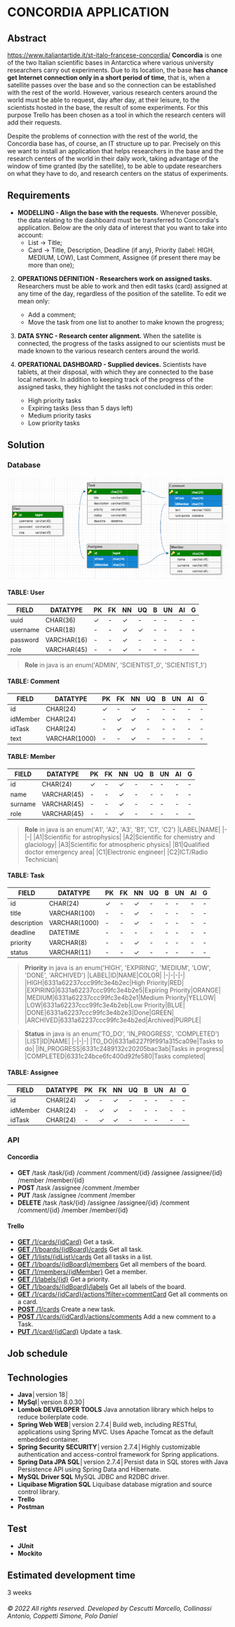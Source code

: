 # CONCORDIA APPLICATION
## Abstract
https://www.italiantartide.it/st-italo-francese-concordia/ 
**Concordia** is one of the two Italian scientific bases in Antarctica where various university researchers carry out experiments. Due to its location, the base **has chance get Internet connection only in a short period of time**, that is, when a satellite passes over the base and so the connection can be established with the rest of the world. However, various research centers around the world must be able to request, day after day, at their leisure, to the scientists hosted in the base, the result of some experiments. For this purpose Trello has been chosen as a tool in which the research centers will add their requests. 

Despite the problems of connection with the rest of the world, the Concordia base has, of course, an IT structure up to par. Precisely on this we want to install an application that helps researchers in the base and the research centers of the world in their daily work, taking advantage of the window of time granted (by the satellite), to be able to update researchers on what they have to do, and research centers on the status of experiments. 

## Requirements
 - **MODELLING - Align the base with the requests.** 
 Whenever possible, the data relating to the dashboard must be transferred to Concordia's application. Below are the only data of interest that you want to take into account:
	 - List → Title;
     - Card → Title, Description, Deadline (if any), Priority (label: HIGH, MEDIUM, LOW),  Last Comment, Assignee (if present there may be more than one);

2. **OPERATIONS DEFINITION - Researchers work on assigned tasks.**
Researchers must be able to work and then edit tasks (card) assigned at any time of the day, regardless of the position of the satellite. To edit we mean only:
     - Add a comment;
     - Move the task from one list to another to make known the progress;

3. **DATA SYNC - Research center alignment.**
When the satellite is connected, the progress of the tasks assigned to our scientists must be made known to the various research centers around the world.

4. **OPERATIONAL DASHBOARD - Supplied devices.**
Scientists have tablets, at their disposal, with which they are connected to the base local network. In addition to keeping track of the progress of the assigned tasks, they highlight the tasks not concluded in this order:
     - High priority tasks
     - Expiring tasks (less than 5 days left)
     - Medium priority tasks
     - Low priority tasks

## Solution
### Database
![UML](https://raw.githubusercontent.com/danielPoloWork/Concordia/master/concordia-db-uml.png)
#### TABLE: User
|FIELD|DATATYPE|PK|FK|NN|UQ|B|UN|AI|G|
|-|-|-|-|-|-|-|-|-|-|
|uuid|CHAR(36)|✓|-|✓|-|-|-|-|-|
|username|CHAR(18)|-|-|✓|✓|-|-|-|-|
|password|VARCHAR(16)|-|-|✓|-|-|-|-|-|
|role|VARCHAR(45)|-|-|✓|-|-|-|-|-|

 > **Role** in java is an enum('ADMIN', 'SCIENTIST_0', 'SCIENTIST_1')
 
#### TABLE: Comment
|FIELD|DATATYPE|PK|FK|NN|UQ|B|UN|AI|G|
|-|-|-|-|-|-|-|-|-|-|
|id|CHAR(24)|✓|-|✓|-|-|-|-|-|
|idMember|CHAR(24)|-|✓|✓|-|-|-|-|-|
|idTask|CHAR(24)|-|✓|✓|-|-|-|-|-|
|text|VARCHAR(1000)|-|-|✓|-|-|-|-|-|

#### TABLE: Member
|FIELD|DATATYPE|PK|FK|NN|UQ|B|UN|AI|G|
|-|-|-|-|-|-|-|-|-|-|
|id|CHAR(24)|✓|-|✓|-|-|-|-|-|
|name|VARCHAR(45)|-|-|✓|-|-|-|-|-|
|surname|VARCHAR(45)|-|-|✓|-|-|-|-|-|
|role|VARCHAR(45)|-|-|✓|-|-|-|-|-|
> **Role** in java is an enum('A1', 'A2', 'A3', 'B1', 'C1', 'C2')
> |LABEL|NAME|
> |-|-|
> |A1|Scientific for astrophysics|
> |A2|Scientific for chemistry and glaciology|
> |A3|Scientific for atmospheric physics|
> |B1|Qualified doctor emergency area|
> |C1|Electronic engineer|
> |C2|ICT/Radio Technician|

#### TABLE: Task
|FIELD|DATATYPE|PK|FK|NN|UQ|B|UN|AI|G|
|-|-|-|-|-|-|-|-|-|-|
|id|CHAR(24)|✓|-|✓|-|-|-|-|-|
|title|VARCHAR(100)|-|-|✓|-|-|-|-|-|
|description|VARCHAR(1000)|-|-|✓|-|-|-|-|-|
|deadline|DATETIME|-|-|-|-|-|-|-|-|
|priority|VARCHAR(8)|-|-|✓|-|-|-|-|-|
|status|VARCHAR(11)|-|-|✓|-|-|-|-|-|

> **Priority** in java is an enum('HIGH', 'EXPIRING', 'MEDIUM', 'LOW', 'DONE', 'ARCHIVED')
> |LABEL|ID|NAME|COLOR|
> |-|-|-|-|
> |HIGH|6331a62237ccc99fc3e4b2ec|High Priority|RED|
> |EXPIRING|6331a62237ccc99fc3e4b2e5|Expiring Priority|ORANGE|
> |MEDIUM|6331a62237ccc99fc3e4b2e1|Medium Priority|YELLOW|
> |LOW|6331a62237ccc99fc3e4b2eb|Low Priority|BLUE|
> |DONE|6331a62237ccc99fc3e4b2e3|Done|GREEN|
> |ARCHIVED|6331a62237ccc99fc3e4b2ed|Archived|PURPLE|

> **Status** in java is an enum('TO_DO', 'IN_PROGRESS', 'COMPLETED')
> |LIST|ID|NAME|
> |-|-|-|
> |TO_DO|6331a6227f9f991a315ca09e|Tasks to do|
> |IN_PROGRESS|6331c2489132c20205bac3ab|Tasks in progress|
> |COMPLETED|6331c24bce6fc400d92fe580|Tasks completed|

#### TABLE: Assignee
|FIELD|DATATYPE|PK|FK|NN|UQ|B|UN|AI|G|
|-|-|-|-|-|-|-|-|-|-|
|id|CHAR(24)|✓|-|✓|-|-|-|-|-|
|idMember|CHAR(24)|-|✓|✓|-|-|-|-|-|
|idTask|CHAR(24)|-|✓|✓|-|-|-|-|-|

### API
#### Concordia
- **GET** 
	/task
	/task/{id}
	/comment
	/comment/{id}
	/assignee
	/assignee/{id}
	/member
	/member/{id}
- **POST**
	/task
	/assignee
	/comment
	/member
- **PUT**
	 /task
	 /assignee
	 /comment
	 /member
- **DELETE**
	/task
	/task/{id}
	/assignee
	/assignee/{id}
	/comment
	/comment/{id}
	/member
	/member/{id}
	
#### Trello
- [**GET** /1/cards/{idCard}](https://developer.atlassian.com/cloud/trello/rest/api-group-cards/#api-card-id-post) Get a task.
- [**GET** /1/boards/{idBoard}/cards](https://developer.atlassian.com/cloud/trello/rest/api-group-boards/#api-boards-id-cards-get) Get all task.
 - [**GET** /1/lists/{idList}/cards](https://developer.atlassian.com/cloud/trello/rest/api-group-lists/#api-lists-id-cards-get) Get all tasks in a list.
  - [**GET** /1/boards/{idBoard}/members](https://developer.atlassian.com/cloud/trello/rest/api-group-boards/#api-boards-id-members-get) Get all members of the board.
- [**GET** /1/members/{idMember}](https://developer.atlassian.com/cloud/trello/rest/api-group-members/#api-members-id-get) Get a member.
 - [**GET** /1/labels/{id}](https://developer.atlassian.com/cloud/trello/rest/api-group-labels/#api-labels-id-get) Get a priority.
 - [**GET** /1/boards/{idBoard}/labels](https://developer.atlassian.com/cloud/trello/rest/api-group-boards/#api-boards-id-labels-get) Get all labels of the board.
- [**GET** /1/cards/{idCard}/actions?filter=commentCard](https://developer.atlassian.com/cloud/trello/rest/api-group-cards/#api-cards-id-actions-get) Get all comments on a card.
- [**POST** /1/cards](https://developer.atlassian.com/cloud/trello/rest/api-group-cards/#api-cards-post) Create a new task.
- [**POST** /1/cards/{idCard}/actions/comments](https://developer.atlassian.com/cloud/trello/rest/api-group-cards/#api-cards-id-actions-comments-post) Add a new comment to a Task.
- [**PUT** /1/card/{idCard}](https://developer.atlassian.com/cloud/trello/rest/api-group-cards/#api-cards-id-put) Update a task.
 
## Job schedule
## Technologies
- **Java**│version 18│
- **MySql**│version 8.0.30│
-  **Lombok  DEVELOPER TOOLS** Java annotation library which helps to reduce boilerplate code.
-   **Spring Web  WEB**│version 2.7.4│Build web, including RESTful, applications using Spring MVC. Uses Apache Tomcat as the default embedded container.
-   **Spring Security  SECURITY**│version 2.7.4│Highly customizable authentication and access-control framework for Spring applications.    
-  **Spring Data JPA  SQL**│version 2.7.4│Persist data in SQL stores with Java Persistence API using Spring Data and Hibernate.  
-  **MySQL Driver  SQL** MySQL JDBC and R2DBC driver.
-  **Liquibase Migration  SQL** Liquibase database migration and source control library.
- **Trello**
- **Postman**
## Test
- **JUnit**
- **Mockito**
## Estimated development time
3 weeks
###### © 2022 All rights reserved. Developed by Cescutti Marcello, Collinassi Antonio, Coppetti Simone, Polo Daniel 